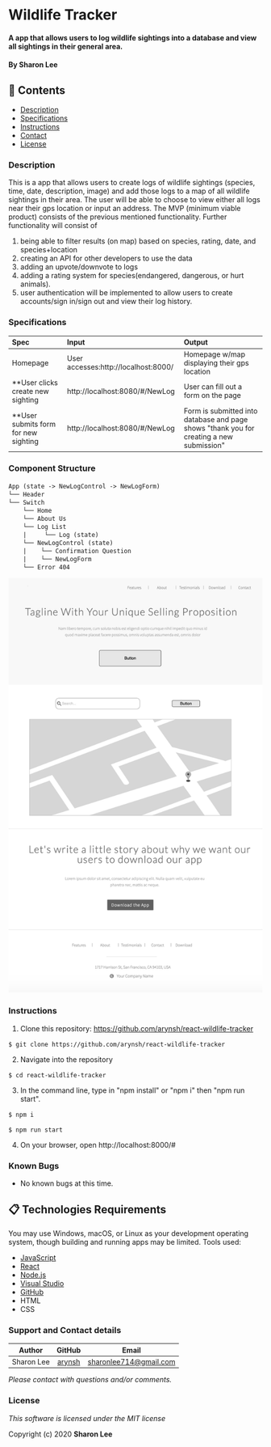 # Wildlife Tracker
#### A app that allows users to log wildlife sightings into a database and view all sightings in their general area.

#### By **Sharon Lee**
## 🎉 Contents

* [Description](#description)
* [Specifications](#specifications)
* [Instructions](#instructions)
* [Contact](#contact)
* [License](#license)

### Description
This is a app that allows users to create logs of wildlife sightings (species, time, date, description, image) and add those logs to a map of all wildlife sightings in their area. The user will be able to choose to view either all logs near their gps location or input an address. The MVP (minimum viable product) consists of the previous mentioned functionality. Further functionality will consist of
 1) being able to filter results (on map) based on species, rating, date, and species+location 
 2) creating an API for other developers to use the data 
 3) adding an upvote/downvote to logs 
 4) adding a rating system for species(endangered, dangerous, or hurt animals). 
 5) user authentication will be implemented to allow users to create accounts/sign in/sign out and view their log history.

### Specifications
| Spec | Input | Output |
| :-------------     | :------------ | :------------- |
| Homepage | User accesses:http://localhost:8000/| Homepage w/map displaying their gps location |
| **User clicks create new sighting| http://localhost:8080/#/NewLog | User can fill out a form on the page |
| **User submits form for new sighting | http://localhost:8080/#/NewLog | Form is submitted into database and page shows "thank you for creating a new submission" |

### Component Structure
```
App (state -> NewLogControl -> NewLogForm)
└── Header          
└── Switch
    └── Home
    └── About Us
    └── Log List
    |     └── Log (state)
    └── NewLogControl (state)
    |    └── Confirmation Question    
    |    └── NewLogForm
    └── Error 404
```

![MockUp](react-firebase-authentication/src/assets/images/mockup.jpg)

### Instructions

1. Clone this repository: https://github.com/arynsh/react-wildlife-tracker
```
$ git clone https://github.com/arynsh/react-wildlife-tracker
```
2. Navigate into the repository
```
$ cd react-wildlife-tracker
```
3. In the command line, type in "npm install" or "npm i" then "npm run start".
```
$ npm i
```
```
$ npm run start
```
4. On your browser, open http://localhost:8000/#


### Known Bugs
* No known bugs at this time.

## 📋 Technologies Requirements
 You may use Windows, macOS, or Linux as your development operating system, though building and running apps may be limited.
 Tools used:  
* [JavaScript](https://developer.mozilla.org/en-US/docs/Web/JavaScript)
* [React](https://reactjs.org/)
* [Node.js](https://nodejs.org/en/)
* [Visual Studio](https://www.visualstudiocommunity.com)
* [GitHub](https://www.github.com)
* HTML
* CSS
 
### Support and Contact details
| Author | GitHub | Email |
|--------|:------:|:-----:|
Sharon Lee| [arynsh](https://github.com/arynsh) |  [sharonlee714@gmail.com](mailto:sharonlee714@gmail.com) 

_Please contact with questions and/or comments._

### License

*This software is licensed under the MIT license*

Copyright (c) 2020 **Sharon Lee**
